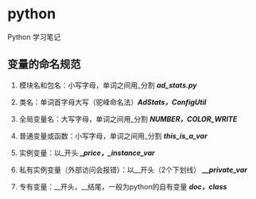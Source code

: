 # **python**

Python 学习笔记

## 变量的命名规范

1. 模块名和包名：小写字母，单词之间用_分割 ***ad_stats.py***  

2. 类名：单词首字母大写（驼峰命名法）***AdStats，ConfigUtil***  

3. 全局变量名：大写字母，单词之间用_分割 ***NUMBER，COLOR_WRITE***

4. 普通变量或函数：小写字母，单词之间用_分割 ***this_is_a_var***

5. 实例变量：以_开头 ***_price，_instance_var***

6. 私有实例变量（外部访问会报错）：以__开头（2个下划线） ***__private_var***

7. 专有变量：__开头，__结尾，一般为python的自有变量 ***__doc__，__class__***
